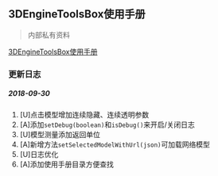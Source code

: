 ## 3DEngineToolsBox使用手册


> 内部私有资料

[3DEngineToolsBox使用手册](https://sogrey.github.io/3DEngineToolsBox/3DEngineToolsBoxHandbook)


### 更新日志

##### 2018-09-30
1. [U]点击模型增加连续隐藏、连续透明参数
2. [A]添加`setDebug(boolean)`和`isDebug()`来开启/关闭日志
3. [U]模型测量添加返回单位
4. [A]新增方法`setSelectedModelWithUrl(json)`可加载网络模型
5. [U]日志优化
1. [A]添加使用手册目录方便查找


